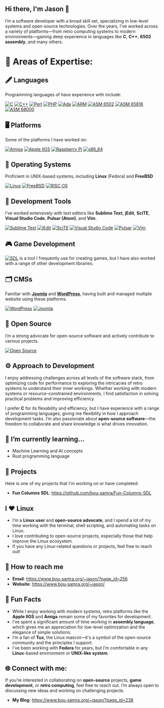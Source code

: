 ## Hi there, I'm Jason 👋

I’m a software developer with a broad skill set, specializing in low-level systems and open-source technologies. Over the years, I’ve worked across a variety of platforms—from retro computing systems to modern environments—gaining deep experience in languages like **C**, **C++**, **6502 assembly**, and many others.

# 🚀 Areas of Expertise:
## 🖋️ Languages
  Programming languages of have experience with include:
  
  [![C](https://img.shields.io/badge/-C-00599C?style=flat&logo=c&logoColor=white)](https://en.wikipedia.org/wiki/C_(programming_language))
  [![C++](https://img.shields.io/badge/-C%2B%2B-00599C?style=flat&logo=c%2B%2B&logoColor=white)](https://en.wikipedia.org/wiki/C%2B%2B)
  [![Perl](https://img.shields.io/badge/Perl-2296E8?style=flat&logo=perl&logoColor=white)](https://www.perl.org/)
  [![PHP](https://img.shields.io/badge/PHP-777BB4?style=flat&logo=php&logoColor=white)](https://www.php.net/)
  [![Ada](https://img.shields.io/badge/Ada-003B57?style=flat&logo=ada&logoColor=white)](https://en.wikipedia.org/wiki/Ada_(programming_language))
  [![ARM](https://img.shields.io/badge/ARM-009C95?style=flat&logo=arm&logoColor=white)](https://www.arm.com/)
  [![ASM 6502](https://img.shields.io/badge/ASM-6502-FFB74D?style=flat&logo=chip&logoColor=white)](https://en.wikipedia.org/wiki/MOS_Technology_6502)
  [![ASM 65816](https://img.shields.io/badge/ASM-65816-FF7043?style=flat&logo=chip&logoColor=white)](https://en.wikipedia.org/wiki/WDC_65C816)
  [![ASM 68000](https://img.shields.io/badge/ASM-68000-FFA073?style=flat&logo=chip&logoColor=white)](https://en.wikipedia.org/wiki/Motorola_68000)

## 🖥️ Platforms
  Some of the platforms I have worked on:
  
  [![Amiga](https://img.shields.io/badge/Amiga-ED1C24?style=flat&logo=amiga&logoColor=white)](https://en.wikipedia.org/wiki/Amiga)
  [![Apple IIGS](https://img.shields.io/badge/Apple_IIGS-888888?style=flat&logo=apple&logoColor=white)](https://en.wikipedia.org/wiki/Apple_IIGS)
  [![Raspberry Pi](https://img.shields.io/badge/Raspberry_Pi-A22846?style=flat&logo=raspberrypi&logoColor=white)](https://www.raspberrypi.org/)
  [![x86_64](https://img.shields.io/badge/x86_64-1E90FF?style=flat&logo=none&logoColor=white)](https://en.wikipedia.org/wiki/X86_64)

## 💾 Operating Systems
  Proficient in UNIX-based systems, including **Linux** (Fedora) and **FreeBSD**

  [![Linux](https://img.shields.io/badge/Linux-Fedora-1E2328?style=flat&logo=linux&logoColor=white)](https://getfedora.org/)
  [![FreeBSD](https://img.shields.io/badge/FreeBSD-AB5B5B?style=flat&logo=freebsd&logoColor=white)](https://www.freebsd.org/)
  [![RISC OS](https://img.shields.io/badge/RISC_OS-9B4F96?style=flat&logo=risc-os&logoColor=white)](https://www.riscosopen.org/)

## 🧰 Development Tools
  I’ve worked extensively with text editors like **Sublime Text**, **jEdit**, **SciTE**, **Visual Studio Code**, **Pulsar (Atom)**, and **Vim**.
  
  [![Sublime Text](https://img.shields.io/badge/Sublime%20Text-FF9800?style=flat&logo=sublime-text&logoColor=white)](https://www.sublimetext.com/)
  [![jEdit](https://img.shields.io/badge/jEdit-1C2A2C?style=flat&logo=jedit&logoColor=white)](https://www.jedit.org/)
  [![SciTE](https://img.shields.io/badge/SciTE-2D537D?style=flat&logo=scite&logoColor=white)](https://www.scintilla.org/SciTE.html)
  [![Visual Studio Code](https://img.shields.io/badge/Visual%20Studio%20Code-0078D4?style=flat&logo=visualstudiocode&logoColor=white)](https://code.visualstudio.com/)
  [![Pulsar](https://img.shields.io/badge/Pulsar-414F57?style=flat&logo=atom&logoColor=white)](https://pulsar-edit.dev/)
  [![Vim](https://img.shields.io/badge/Vim-019733?style=flat&logo=vim&logoColor=white)](https://www.vim.org/)

## 🎮 Game Development
  [![SDL](https://img.shields.io/badge/SDL-1E2328?style=flat&logo=gamepad&logoColor=white)](https://www.libsdl.org/) is a tool I frequently use for creating games, but I have also worked with a range of other development libraries.

## 🗂️ CMSs
  Familiar with [**Joomla**](https://www.joomla.org/) and [**WordPress**](https://wordpress.org/), having built and managed multiple website using these platforms.
  
  [![WordPress](https://img.shields.io/badge/WordPress-21759B?style=flat&logo=wordpress&logoColor=white)](https://wordpress.org/)
  [![Joomla](https://img.shields.io/badge/Joomla-5F5F5F?style=flat&logo=joomla&logoColor=white)](https://www.joomla.org/)

## 🧩 Open Source
  I’m a strong advocate for open-source software and actively contribute to various projects.
  
  [![Open Source](https://img.shields.io/badge/Open%20Source-FF9B00?style=flat&logo=open-source-initiative&logoColor=white)](https://opensource.org/)

## ⚙️ Approach to Development
I enjoy addressing challenges across all levels of the software stack, from optimizing code for performance to exploring the intricacies of retro systems to understand their inner workings. Whether working with modern systems or resource-constrained environments, I find satisfaction in solving practical problems and improving efficiency.

I prefer **C** for its flexability and efficiency, but I have experience with a range of programming languages, giving me flexibility in how I approach development tasks. I’m also passionate about **open-source software**—the freedom to collaborate and share knowledge is what drives innovation.

## 🌱 I’m currently learning...
- Machine Learning and AI concepts
- Rust programming language

## 🔧 Projects
Here is one of my projects that I'm working on or have completed:
- **Fun Columns SDL**: https://github.com/bou-samra/Fun-Columns-SDL

## I ❤️ Linux
- I’m a **Linux user** and **open-source advocate**, and I spend a lot of my time working with the terminal, shell scripting, and automating tasks on Linux.
- I love contributing to open-source projects, especially those that help improve the Linux ecosystem.
- If you have any Linux-related questions or projects, feel free to reach out!

## 🤝 How to reach me
- **Email**: https://www.bou-samra.org/~jason/?page_id=256
- **Website**: https://www.bou-samra.org/~jason/

## 📝 Fun Facts
- While I enjoy working with modern systems, retro platforms like the **Apple IIGS** and **Amiga** remain some of my favorites for development.
- I’ve spent a significant amount of time working in **assembly language**, which gives me an appreciation for low-level optimization and the elegance of simple solutions.
- I’m a fan of **Tux**, the Linux mascot—it's a symbol of the open-source community and the principles I support.
- I’ve been working with **Fedora** for years, but I’m comfortable in any **Linux**-based environment or **UNIX-like system**.

## 🌐 Connect with me:
If you’re interested in collaborating on **open-source** projects, **game development**, or **retro computing**, feel free to reach out. I’m always open to discussing new ideas and working on challenging projects.
- **My Blog**: https://www.bou-samra.org/~jason/?page_id=238
